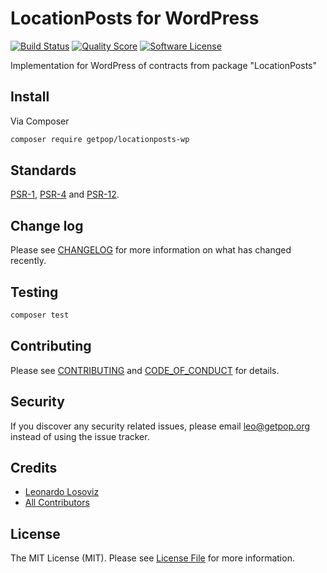 # LocationPosts for WordPress

[![Build Status][ico-travis]][link-travis]
[![Quality Score][ico-code-quality]][link-code-quality]
[![Software License][ico-license]](LICENSE.md)

<!--
[![Latest Version on Packagist][ico-version]][link-packagist]
[![Coverage Status][ico-scrutinizer]][link-scrutinizer]
[![Total Downloads][ico-downloads]][link-downloads]
-->

Implementation for WordPress of contracts from package "LocationPosts"

## Install

Via Composer

``` bash
composer require getpop/locationposts-wp
```

<!--
## Usage

``` php
```
-->

## Standards

[PSR-1](https://www.php-fig.org/psr/psr-1), [PSR-4](https://www.php-fig.org/psr/psr-4) and [PSR-12](https://www.php-fig.org/psr/psr-12).

## Change log

Please see [CHANGELOG](CHANGELOG.md) for more information on what has changed recently.

## Testing

``` bash
composer test
```

## Contributing

Please see [CONTRIBUTING](CONTRIBUTING.md) and [CODE_OF_CONDUCT](CODE_OF_CONDUCT.md) for details.

## Security

If you discover any security related issues, please email leo@getpop.org instead of using the issue tracker.

## Credits

- [Leonardo Losoviz][link-author]
- [All Contributors][link-contributors]

## License

The MIT License (MIT). Please see [License File](LICENSE.md) for more information.

[ico-version]: https://img.shields.io/packagist/v/getpop/locationposts-wp.svg?style=flat-square
[ico-license]: https://img.shields.io/badge/license-MIT-brightgreen.svg?style=flat-square
[ico-travis]: https://img.shields.io/travis/getpop/locationposts-wp/master.svg?style=flat-square
[ico-scrutinizer]: https://img.shields.io/scrutinizer/coverage/g/getpop/locationposts-wp.svg?style=flat-square
[ico-code-quality]: https://img.shields.io/scrutinizer/g/getpop/locationposts-wp.svg?style=flat-square
[ico-downloads]: https://img.shields.io/packagist/dt/getpop/locationposts-wp.svg?style=flat-square

[link-packagist]: https://packagist.org/packages/getpop/locationposts-wp
[link-travis]: https://travis-ci.org/getpop/locationposts-wp
[link-scrutinizer]: https://scrutinizer-ci.com/g/getpop/locationposts-wp/code-structure
[link-code-quality]: https://scrutinizer-ci.com/g/getpop/locationposts-wp
[link-downloads]: https://packagist.org/packages/getpop/locationposts-wp
[link-author]: https://github.com/leoloso
[link-contributors]: ../../contributors
